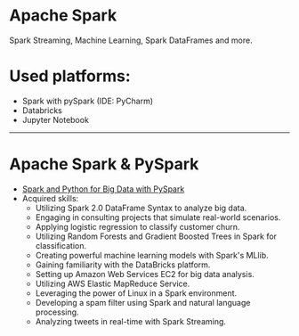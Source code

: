 # Apache Spark
Spark Streaming, Machine Learning, Spark DataFrames and more.

# Used platforms:
+ Spark with pySpark (IDE: PyCharm)
+ Databricks
+ Jupyter Notebook

---

# Apache Spark & PySpark
+ [Spark and Python for Big Data with PySpark](https://www.udemy.com/course/spark-and-python-for-big-data-with-pyspark/)
+ Acquired skills:
  + Utilizing Spark 2.0 DataFrame Syntax to analyze big data.
  + Engaging in consulting projects that simulate real-world scenarios.
  + Applying logistic regression to classify customer churn.
  + Utilizing Random Forests and Gradient Boosted Trees in Spark for classification.
  + Creating powerful machine learning models with Spark's MLlib.
  + Gaining familiarity with the DataBricks platform.
  + Setting up Amazon Web Services EC2 for big data analysis.
  + Utilizing AWS Elastic MapReduce Service.
  + Leveraging the power of Linux in a Spark environment.
  + Developing a spam filter using Spark and natural language processing.
  + Analyzing tweets in real-time with Spark Streaming.


